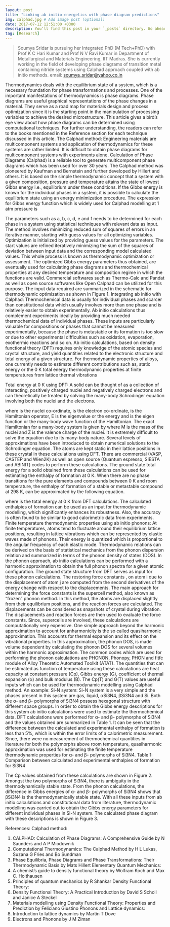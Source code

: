 ```yaml
---
layout: post
title: "Linking ab initio energetics with phase diagram predictions"
img: calphad.jpg # Add image post (optional)
date: 2017-07-12 12:51:00 +0300
description: You’ll find this post in your `_posts` directory. Go ahead and edit it and re-build the site to see your changes. # Add post description (optional)
tag: [Research]
---
```

> Soumya Sridar is pursuing her Integrated PhD (M Tech+PhD) with Prof K C Hari Kumar and Prof N V Ravi Kumar in Department of Metallurgical and Materials Engineering, IIT Madras. She is currently working in the field of developing phase diagrams of transition metal containing nitride systems using Calphad approach coupled with ab initio methods. email: soumya_sridar@yahoo.co.in

Thermodynamics deals with the equilibrium state of a system, which is a necessary foundation for phase transformations and processes. One of the important manifestations of thermodynamics is phase diagrams. Phase diagrams are useful graphical representations of the phase changes in a material. They serve as a road map for materials design and process optimization since it is the starting point in the manipulation of processing variables to achieve the desired microstructure. This article gives a bird’s eye view about how phase diagrams can be determined using computational techniques. For further understanding, the readers can refer to the books mentioned in the Reference section for each technique discussed in this article.
The Calphad method:
Engineering materials are multicomponent systems and application of thermodynamics for these systems are rather limited. It is difficult to obtain phase diagrams for multicomponent systems with experiments alone. Calculation of Phase Diagrams (Calphad) is a reliable tool to generate multicomponent phase diagrams which has been used for over 30 years. The Calphad method was pioneered by Kaufman and Bernstein and further developed by Hillert and others. It is based on the simple thermodynamic concept that a system with a given composition, pressure and temperature attains the state of lowest Gibbs energy i.e., equilibrium under these conditions. If the Gibbs energy is known for the individual phases in a system, it is possible to calculate the equilibrium state using an energy minimization procedure.
The expression for Gibbs energy function which is widely used for Calphad modelling at 1 atm pressure is

The parameters such as a, b, c, d, e and f needs to be determined for each phase in a system using statistical techniques with relevant data as input. The method involves minimizing reduced sum of squares of errors in an iterative manner, starting with guess values for all optimizing variables. Optimization is initialized by providing guess values for the parameters. The start values are refined iteratively minimizing the sum of the squares of deviation between input data and the corresponding model calculated values. This whole process is known as thermodynamic optimization or assessment. The optimized Gibbs energy parameters thus obtained, are eventually used for calculating phase diagrams and thermochemical properties at any desired temperature and composition regime in which the functions are valid. Commercial softwares such as Thermo-Calc and Pandat as well as open source softwares like Open Calphad can be utilized for this purpose. The input data required are summarized in the schematic for thermodynamic optimization as shown in Figure 1. 
Integrating ab initio with Calphad:
Thermochemical data is usually for individual phases and scarcer than constitutional data which usually involves more than one phase and is relatively easier to obtain experimentally. Ab initio calculations thus complement experiments ideally by providing much needed thermochemical data of individual phases. These inputs are particularly valuable for compositions or phases that cannot be measured experimentally, because the phase is metastable or its formation is too slow or due to other experimental difficulties such as oxidation, evaporation, exothermic reactions and so on. Ab initio calculations, based on density functional theory (DFT) requires only knowledge of the atomic species and crystal structure, and yield quantities related to the electronic structure and total energy of a given structure. For thermodynamic properties of alloys, one currently needs to estimate different contributions such as,
static energy or the 0 K total energy
thermodynamic properties at finite temperatures from lattice thermal vibrations

Total energy at 0 K using DFT:
A solid can be thought of as a collection of interacting, positively charged nuclei and negatively charged electrons and can theoretically be treated by solving the many-body Schrodinger equation involving both the nuclei and the electrons.


where  is the nuclei co-ordinate,  is the electron co-ordinate,  is the Hamiltonian operator, E is the eigenvalue or the energy and  is the eigen function or the many-body wave function of the Hamiltonian. The exact Hamiltonian for a many-body system is given by
where M is the mass of the nuclei and Z is the valence charge of the nuclei. It is extremely difficult to solve the equation due to its many-body nature. Several levels of approximations have been introduced to obtain numerical solutions to the Schrodinger equation. The atoms are kept static in their lattice positions in these crystal in these calculations using DFT. There are commercial (VASP, CASTEP and Wien2K) as well as open source (Quantum espresso, SIESTA and ABINIT) codes to perform these calculations.
The ground state total energy for a solid obtained from these calculations can be used for estimating the enthalpy of formation at 0 K. When there are no phase transitions for the pure elements and compounds between 0 K and room temperature, the enthalpy of formation of a stable or metastable compound at 298 K, can be approximated by the following equation.

where  is the total energy at 0 K from DFT calculations. The calculated enthalpies of formation can be used as an input for thermodynamic modelling, which significantly enhances its robustness. Also, the accuracy is often found to be similar to good calorimetric data from experiments.
Finite temperature thermodynamic properties using ab initio phonons:
At finite temperatures, atoms tend to fluctuate around their equilibrium lattice positions, resulting in lattice vibrations which can be represented by elastic waves made of phonons. Their energy is quantized which is proportional to the angular frequency of each elastic mode. Thermodynamic relations can be derived on the basis of statistical mechanics from the phonon dispersion relation and summarized in terms of the phonon density of states (DOS).
In the phonon approach, ab initio calculations can be performed with a harmonic approximation to obtain the full phonon spectra for a given atomic configuration. The ground state structure from DFT serves as input for these phonon calculations. The restoring force constants , on atom i due to the displacement of atom j are computed from the second derivatives of the energy change with respect to the displacements. The main approach for determining the force constants is the supercell method, also known as “frozen” phonon method. In this method, the atoms are displaced slightly from their equilibrium positions, and the reaction forces are calculated. The displacements can be considered as snapshots of crystal during vibration. The displacements and reaction forces are then used to evaluate the force constants. Since, supercells are involved, these calculations are computationally very expensive.
One simple approach beyond the harmonic approximation to account for anharmonicity is the so called quasiharmonic approximation. This accounts for thermal expansion and its effect on the vibrational properties. In this approximation, the phonon DOS, is made volume dependent by calculating the phonon DOS for several volumes within the harmonic approximation. The common codes which are used for performing the phonon calculations are PHONON, Phonopy, PHON and fitfc module of Alloy Theoretic Automated Toolkit (ATAT). The quantities that can be estimated as function of temperature using these calculations are heat capacity at constant pressure (Cp), Gibbs energy (G), coefficient of thermal expansion (α) and bulk modulus (B). The Cp(T) and G(T) values are useful inputs which can be used for thermodynamic modelling using Calphad method.
An example: Si-N system:
Si-N system is a very simple and the phases present in this system are gas, liquid, αSi3N4, βSi3N4 and Si. Both the α- and β- polymorphs of Si3N4 possess hexagonal structure with different space groups. In order to obtain the Gibbs energy descriptions for this system ab initio calculations were used to estimate the thermochemical data. 
DFT calculations were performed for α- and β- polymorphs of Si3N4 and the values obtained are summarized in Table 1. It can be seen that the difference between the calculated and experimental enthalpy of formation is less than 5%, which is within the error limits of a calorimetric measurement. Since, there were no measurement of thermochemical quantities in literature for both the polymorphs above room temperature, quasiharmonic approximation was used for estimating the finite temperature thermodynamic properties for α- and β- polymorphs of Si3N4. 
Table 1: Comparison between calculated and experimental enthalpies of formation for Si3N4


The Cp values obtained from these calculations are shown in Figure 2. Amongst the two polymorphs of Si3N4, there is ambiguity in the thermodynamically stable state. From the phonon calculations, the difference in Gibbs energies of α- and β- polymorphs of Si3N4 shows that βSi3N4 is the thermodynamically stable state. With all these inputs from ab initio calculations and constitutional data from literature, thermodynamic modelling was carried out to obtain the Gibbs energy parameters for different individual phases in Si-N system. The calculated phase diagram with these descriptions is shown in Figure 3.   


References:
Calphad method:
1. CALPHAD: Calculation of Phase Diagrams: A Comprehensive Guide by N Saunders and A P Miodownik
2. Computational Thermodynamics: The Calphad Method by H L Lukas, Suzana G Fries and Bo Sundman
3. Phase Equilibria, Phase Diagrams and Phase Transformations: Their Thermodynamic Basis by Mats Hillert
Elementary Quantum Mechanics:
1. A chemist’s guide to density functional theory by Wolfram Koch and Max C. Holthausen
2. Principles of quantum mechanics by R Shankar
Density Functional Theory:
1. Density Functional Theory: A Practical Introduction by David S Scholl and Janice A Steckel
2. Materials modelling using Density Functional Theory: Properties and Prediction by Feliciano Giustino
Phonons and Lattice dynamics:
1. Introduction to lattice dynamics by Martin T Dove
2. Electrons and Phonons by J M Ziman
